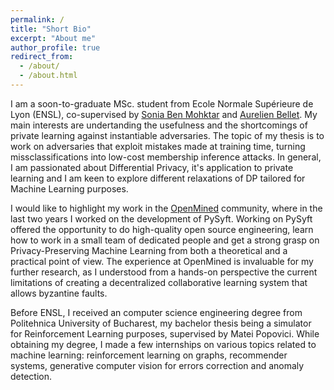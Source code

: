 ```yaml
---
permalink: /
title: "Short Bio"
excerpt: "About me"
author_profile: true
redirect_from: 
  - /about/
  - /about.html
---
```


I am a soon-to-graduate MSc. student from Ecole Normale Supérieure de Lyon (ENSL), co-supervised by [Sonia Ben Mohktar](https://sites.google.com/view/sonia-benmokhtar/accueil) and [Aurelien Bellet](http://researchers.lille.inria.fr/abellet/). My main interests are undertanding the usefulness and the shortcomings of private learning against instantiable adversaries. The topic of my thesis is to work on adversaries that exploit mistakes made at training time, turning missclassifications into low-cost membership inference attacks. In general, I am passionated about Differential Privacy, it's application to private learning and I am keen to explore different relaxations of DP tailored for Machine Learning purposes.

I would like to highlight my work in the [OpenMined](https://www.openmined.org/) community, where in the last two years I worked on the development of PySyft.
Working on PySyft offered the opportunity to do high-quality open source engineering, learn how to work in a small team of dedicated people and get a strong grasp on Privacy-Preserving Machine Learning from both a theoretical and a practical point of view. The experience at OpenMined is invaluable for my further research, as I understood from a hands-on perspective the current limitations of creating a decentralized collaborative learning system that allows byzantine faults.

Before ENSL, I received an computer science engineering degree from Politehnica University of Bucharest, my bachelor thesis being a simulator for Reinforcement Learning purposes, supervised by Matei Popovici. While obtaining my degree, I made a few internships on various topics related to machine learning: reinforcement learning on graphs, recommender systems, generative computer vision for errors correction and anomaly detection. 

